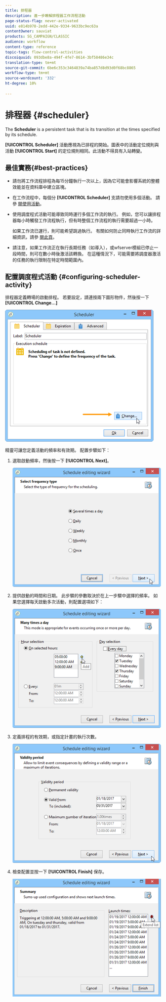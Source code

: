 ```yaml
---
title: 排程器
description: 進一步瞭解排程器工作流程活動
page-status-flag: never-activated
uuid: e814b978-2edd-442e-9334-9633bc9ec63a
contentOwner: sauviat
products: SG_CAMPAIGN/CLASSIC
audience: workflow
content-type: reference
topic-tags: flow-control-activities
discoiquuid: 093dbe8a-494f-4fe7-8614-3bf58486e34c
translation-type: tm+mt
source-git-commit: 6be6c353c3464839a74ba857d8d93d0f68bc8865
workflow-type: tm+mt
source-wordcount: '332'
ht-degree: 10%

---
```



# 排程器 {#scheduler}

The **Scheduler** is a persistent task that is its transition at the times specified by its schedule.

**[!UICONTROL Scheduler]** 活動應視為已排程的開始。圖表中的活動定位規則與活動 **[!UICONTROL Start]** 的定位規則相同。此活動不得具有入站轉變。

## 最佳實務{#best-practices}

* 請勿將工作流程排程為每15分鐘執行一次以上，因為它可能會影響系統的整體效能並在資料庫中建立區塊。

* 在工作流程中，每個分 **[!UICONTROL Scheduler]** 支請勿使用多個活動。 請參 [閱使用活動](../../workflow/using/workflow-best-practices.md#using-activities)。

* 使用調度程式活動可能導致同時運行多個工作流的執行。 例如，您可以讓排程器每小時觸發工作流程執行，但有時整個工作流程的執行需要超過一小時。

   如果工作流已運行，則可能希望跳過執行。 有關如何防止同時執行工作流的詳細資訊，請參 [閱此頁](../../workflow/using/monitoring-workflow-execution.md#preventing-simultaneous-multiple-executions)。

* 請注意，如果工作流正在執行長期任務（如導入），或wfserver模組已停止一段時間，則可在數小時後激活該轉換。 在這種情況下，可能需要將調度器激活的任務的執行限制在特定時間範圍內。

## 配置調度程式活動 {#configuring-scheduler-activity}

排程器定義轉場的啟動排程。 若要設定，請連按兩下圖形物件，然後按一下 **[!UICONTROL Change...]**

![](assets/s_user_segmentation_scheduler.png)

精靈可讓您定義活動的頻率和有效期。 配置步驟如下：

1. 選取啟動頻率，然後按一下 **[!UICONTROL Next]**。

   ![](assets/s_user_segmentation_scheduler2.png)

1. 提供啟動的時間和日期。 此步驟的參數取決於在上一步驟中選擇的頻率。 如果您選擇每天啟動多次活動，則配置選項如下：

   ![](assets/s_user_segmentation_scheduler3.png)

1. 定義排程的有效期，或指定計畫的執行次數。

   ![](assets/s_user_segmentation_scheduler4.png)

1. 檢查配置並按一下 **[!UICONTROL Finish]** 保存。

   ![](assets/s_user_segmentation_scheduler5.png)

